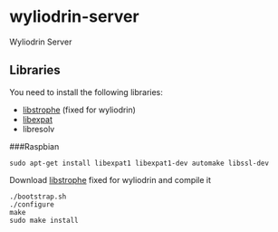 wyliodrin-server
================

Wyliodrin Server


Libraries
--------
You need to install the following libraries:
* [libstrophe](http://strophe.im/libstrophe/) (fixed for wyliodrin)
* [libexpat](http://expat.sourceforge.net/)
* libresolv

###Raspbian

    sudo apt-get install libexpat1 libexpat1-dev automake libssl-dev

Download [libstrophe](https://github.com/alexandruradovici/wyliodrin-libstrophe) fixed for wyliodrin and compile it
    
    ./bootstrap.sh
    ./configure
    make
    sudo make install


    


